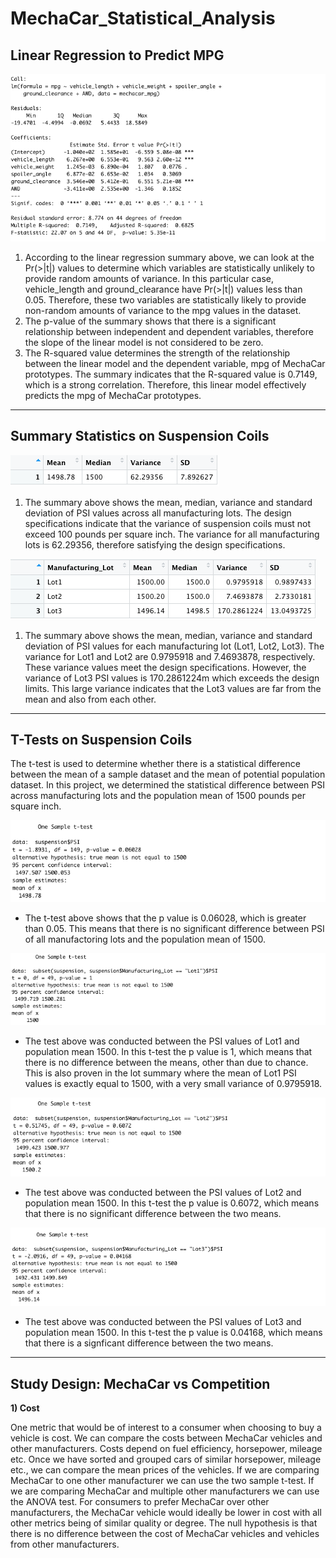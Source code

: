 # MechaCar_Statistical_Analysis

## Linear Regression to Predict MPG

![Linear Regression Summary](Images/linear_regression_summary.png)

1) According to the linear regression summary above, we can look at the Pr(>|t|) values to determine which variables are statistically unlikely to provide random amounts of variance. In this particular case, vehicle_length and ground_clearance have Pr(>|t|) values less than 0.05. Therefore, these two variables are statistically likely to provide non-random amounts of variance to the mpg values in the dataset. 
2) The p-value of the summary shows that there is a significant relationship between independent and dependent variables, therefore the slope of the linear model is not considered to be zero.
3) The R-squared value determines the strength of the relationship between the linear model and the dependent variable, mpg of MechaCar prototypes. The summary indicates that the R-squared value is 0.7149, which is a strong correlation. Therefore, this linear model effectively predicts the mpg of MechaCar prototypes. 

----

## Summary Statistics on Suspension Coils

![Total Summary](Images/total_summary.png)

1) The summary above shows the mean, median, variance and standard deviation of PSI values across all manufacturing lots. The design specifications indicate that the variance of suspension coils must not exceed 100 pounds per square inch. The variance for all manufacturing lots is 62.29356, therefore satisfying the design specifications. 

![Lot Summary](Images/lot_summary.png)

1) The summary above shows the mean, median, variance and standard deviation of PSI values for each manufacturing lot (Lot1, Lot2, Lot3). The variance for Lot1 and Lot2 are 0.9795918 and 7.4693878, respectively. These variance values meet the design specifications. However, the variance of Lot3 PSI values is 170.2861224m which exceeds the design limits. This large variance indicates that the Lot3 values are far from the mean and also from each other. 

----

## T-Tests on Suspension Coils
The t-test is used to determine whether there is a statistical difference between the mean of a sample dataset and the mean of potential population dataset. In this project, we determined the statistical difference between PSI across manufacturing lots and the population mean of 1500 pounds per square inch. 

![All T-test](Images/ttest_all_manufacturing_lots.png)

- The t-test above shows that the p value is 0.06028, which is greater than 0.05. This means that there is no significant difference between PSI of all manufactoring lots and the population mean of 1500. 

![T-test Lot 1](Images/ttest_manufacturing_lot1.png)

- The test above was conducted between the PSI values of Lot1 and population mean 1500. In this t-test the p value is 1, which means that there is no difference between the means, other than due to chance. This is also proven in the lot summary where the mean of Lot1 PSI values is exactly equal to 1500, with a very small variance of 0.9795918. 

![T-test Lot 2](Images/ttest_manufacturing_lot2.png)

- The test above was conducted between the PSI values of Lot2 and population mean 1500. In this t-test the p value is 0.6072, which means that there is no significant difference between the two means. 

![T-test Lot 3](Images/ttest_manufacturing_lot3.png)

- The test above was conducted between the PSI values of Lot3 and population mean 1500. In this t-test the p value is 0.04168, which means that there is a signficant difference between the two means.

----

## Study Design: MechaCar vs Competition

**1) Cost**

One metric that would be of interest to a consumer when choosing to buy a vehicle is cost. We can compare the costs between MechaCar vehicles and other manufacturers. Costs depend on fuel efficiency, horsepower, mileage etc. Once we have sorted and grouped cars of similar horsepower, mileage etc., we can compare the mean prices of the vehicles. If we are comparing MechaCar to one other manufacturer we can use the two sample t-test. If we are comparing MechaCar and multiple other manufacturers we can use the ANOVA test. For consumers to prefer MechaCar over other manufacturers, the MechaCar vehicle would ideally be lower in cost with all other metrics being of similar quality or degree. The null hypothesis is that there is no difference between the cost of MechaCar vehicles and vehicles from other manufacturers. 
